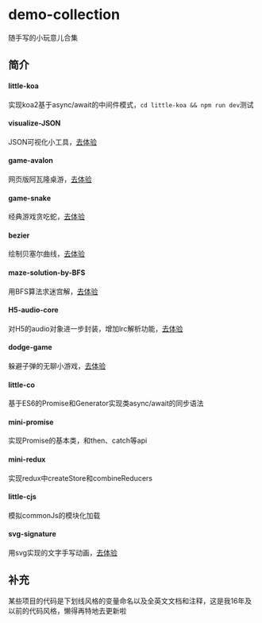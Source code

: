 # demo-collection

随手写的小玩意儿合集

## 简介

#### little-koa

实现koa2基于async/await的中间件模式，`cd little-koa && npm run dev`测试

#### visualize-JSON

JSON可视化小工具，[去体验](https://nossika.github.io/demo-collection/visualize-JSON/)

#### game-avalon

网页版阿瓦隆桌游，[去体验](https://nossika.github.io/demo-collection/game-avalon/)

#### game-snake

经典游戏贪吃蛇，[去体验](https://nossika.github.io/demo-collection/game-snake/)

#### bezier

绘制贝塞尔曲线，[去体验](https://nossika.github.io/demo-collection/bezier/test.html)

#### maze-solution-by-BFS

用BFS算法求迷宫解，[去体验](https://nossika.github.io/demo-collection/maze-solution-by-BFS/)

#### H5-audio-core

对H5的audio对象进一步封装，增加lrc解析功能，[去体验](https://nossika.github.io/demo-collection/H5-audio-core/demo.html)

#### dodge-game

躲避子弹的无聊小游戏，[去体验](https://nossika.github.io/demo-collection/dodge-game/)

#### little-co

基于ES6的Promise和Generator实现类async/await的同步语法

#### mini-promise

实现Promise的基本类，和then、catch等api

#### mini-redux

实现redux中createStore和combineReducers

#### little-cjs

模拟commonJs的模块化加载

#### svg-signature

用svg实现的文字手写动画，[去体验](https://nossika.github.io/demo-collection/svg-signature/)

## 补充

某些项目的代码是下划线风格的变量命名以及全英文文档和注释，这是我16年及以前的代码风格，懒得再特地去更新啦
